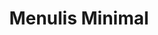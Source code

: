 ---
layout: archive-categories
title: Menulis Minimal
slug: menulis-minimal
menu: false
submenu: false
order: 3
description: >
  "Menulis Minimal, merupakan projek menulis minimal atau minimal menulis, apapun tulisannya/artikel/opini/asumsi bahkan puisi."
---